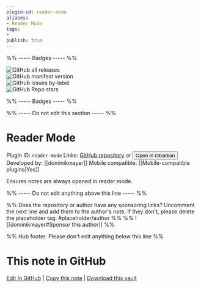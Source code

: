 ```yaml
---
plugin-id: reader-mode
aliases:
- Reader Mode
tags: 
- 
publish: true
---
```


%% ----- Badges ----- %%

![GitHub all releases](https://img.shields.io/github/downloads/dominikmayer/obsidian-reader-mode/total?color=573E7A&logo=github&style=for-the-badge)   
![GitHub manifest version](https://img.shields.io/github/manifest-json/v/dominikmayer/obsidian-reader-mode?color=573E7A&logo=github&style=for-the-badge)   
![GitHub issues by-label](https://img.shields.io/github/issues/dominikmayer/obsidian-reader-mode/help%20wanted?color=573E7A&logo=github&style=for-the-badge)   
![GitHub Repo stars](https://img.shields.io/github/stars/dominikmayer/obsidian-reader-mode?color=573E7A&logo=github&style=for-the-badge)

%% ----- Badges ----- %%

%% ----- Do not edit this section ----- %%

# Reader Mode

Plugin ID: `reader-mode`
Links: [GitHub repository](https://github.com/dominikmayer/obsidian-reader-mode) or [<button id=HH>Open in Obsidian</button>](obsidian://show-plugin?id=reader-mode)
Developed by: [[dominikmayer]]
Mobile compatible: [[Mobile-compatible plugins|Yes]]

Ensures notes are always opened in reader mode.

%% ----- Do not edit anything above this line ----- %% 

%% Does the repository or author have any sponsoring links? Uncomment the next line and add them to the author's note. If they don't, please delete the placeholder tag: #placeholder/author %%
%% ![[dominikmayer#Sponsor this author]] %%

%% Hub footer: Please don't edit anything below this line %%

# This note in GitHub

<span class="git-footer">[Edit In GitHub](https://github.dev/obsidian-community/obsidian-hub/blob/main/02%20-%20Community%20Expansions/02.05%20All%20Community%20Expansions/Plugins/reader-mode.md "git-hub-edit-note") | [Copy this note](https://raw.githubusercontent.com/obsidian-community/obsidian-hub/main/02%20-%20Community%20Expansions/02.05%20All%20Community%20Expansions/Plugins/reader-mode.md "git-hub-copy-note") | [Download this vault](https://github.com/obsidian-community/obsidian-hub/archive/refs/heads/main.zip "git-hub-download-vault") </span>
